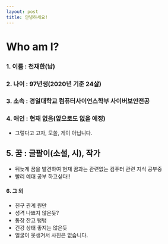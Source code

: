 ```yaml
---
layout: post
title: 안녕하세요!
---
```

# Who am I?
### 1. 이름 : 천재한(남)
### 2. 나이 : 97년생(2020년 기준 24살)
### 3. 소속 : 경일대학교 컴퓨터사이언스학부 사이버보안전공
### 4. 애인 : 현재 없음(앞으로도 없을 예정)
  + 그렇다고 고자, 모쏠, 게이 아닙니다.
## 5. 꿈 : 글팔이(소설, 시), 작가
  + 뒤늦게 꿈을 발견하여 현재 꿈과는 관련없는 컴퓨터 관련 지식 공부중
  + 빨리 예대 공부 하고싶다!!
#### 6. 그 외
  + 친구 관계 원만
  + 성격 나쁘지 않은듯?
  + 통장 잔고 텅텅
  + 건강 상태 좋지는 않은듯
  + 얼굴이 못생겨서 사진은 없습니다.
